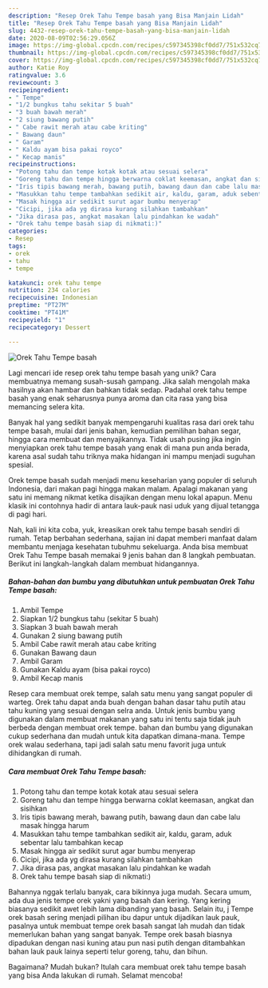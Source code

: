 ```yaml
---
description: "Resep Orek Tahu Tempe basah yang Bisa Manjain Lidah"
title: "Resep Orek Tahu Tempe basah yang Bisa Manjain Lidah"
slug: 4432-resep-orek-tahu-tempe-basah-yang-bisa-manjain-lidah
date: 2020-08-09T02:56:29.056Z
image: https://img-global.cpcdn.com/recipes/c597345398cf0dd7/751x532cq70/orek-tahu-tempe-basah-foto-resep-utama.jpg
thumbnail: https://img-global.cpcdn.com/recipes/c597345398cf0dd7/751x532cq70/orek-tahu-tempe-basah-foto-resep-utama.jpg
cover: https://img-global.cpcdn.com/recipes/c597345398cf0dd7/751x532cq70/orek-tahu-tempe-basah-foto-resep-utama.jpg
author: Katie Roy
ratingvalue: 3.6
reviewcount: 3
recipeingredient:
- " Tempe"
- "1/2 bungkus tahu sekitar 5 buah"
- "3 buah bawah merah"
- "2 siung bawang putih"
- " Cabe rawit merah atau cabe kriting"
- " Bawang daun"
- " Garam"
- " Kaldu ayam bisa pakai royco"
- " Kecap manis"
recipeinstructions:
- "Potong tahu dan tempe kotak kotak atau sesuai selera"
- "Goreng tahu dan tempe hingga berwarna coklat keemasan, angkat dan sisihkan"
- "Iris tipis bawang merah, bawang putih, bawang daun dan cabe lalu masak hingga harum"
- "Masukkan tahu tempe tambahkan sedikit air, kaldu, garam, aduk sebentar lalu tambahkan kecap"
- "Masak hingga air sedikit surut agar bumbu menyerap"
- "Cicipi, jika ada yg dirasa kurang silahkan tambahkan"
- "Jika dirasa pas, angkat masakan lalu pindahkan ke wadah"
- "Orek tahu tempe basah siap di nikmati:)"
categories:
- Resep
tags:
- orek
- tahu
- tempe

katakunci: orek tahu tempe 
nutrition: 234 calories
recipecuisine: Indonesian
preptime: "PT27M"
cooktime: "PT41M"
recipeyield: "1"
recipecategory: Dessert

---
```



![Orek Tahu Tempe basah](https://img-global.cpcdn.com/recipes/c597345398cf0dd7/751x532cq70/orek-tahu-tempe-basah-foto-resep-utama.jpg)

Lagi mencari ide resep orek tahu tempe basah yang unik? Cara membuatnya memang susah-susah gampang. Jika salah mengolah maka hasilnya akan hambar dan bahkan tidak sedap. Padahal orek tahu tempe basah yang enak seharusnya punya aroma dan cita rasa yang bisa memancing selera kita.

Banyak hal yang sedikit banyak mempengaruhi kualitas rasa dari orek tahu tempe basah, mulai dari jenis bahan, kemudian pemilihan bahan segar, hingga cara membuat dan menyajikannya. Tidak usah pusing jika ingin menyiapkan orek tahu tempe basah yang enak di mana pun anda berada, karena asal sudah tahu triknya maka hidangan ini mampu menjadi suguhan spesial.

Orek tempe basah sudah menjadi menu keseharian yang populer di seluruh Indonesia, dari makan pagi hingga makan malam. Apalagi makanan yang satu ini memang nikmat ketika disajikan dengan menu lokal apapun. Menu klasik ini contohnya hadir di antara lauk-pauk nasi uduk yang dijual tetangga di pagi hari.


Nah, kali ini kita coba, yuk, kreasikan orek tahu tempe basah sendiri di rumah. Tetap berbahan sederhana, sajian ini dapat memberi manfaat dalam membantu menjaga kesehatan tubuhmu sekeluarga. Anda bisa membuat Orek Tahu Tempe basah memakai 9 jenis bahan dan 8 langkah pembuatan. Berikut ini langkah-langkah dalam membuat hidangannya.

<!--inarticleads1-->

##### Bahan-bahan dan bumbu yang dibutuhkan untuk pembuatan Orek Tahu Tempe basah:

1. Ambil  Tempe
1. Siapkan 1/2 bungkus tahu (sekitar 5 buah)
1. Siapkan 3 buah bawah merah
1. Gunakan 2 siung bawang putih
1. Ambil  Cabe rawit merah atau cabe kriting
1. Gunakan  Bawang daun
1. Ambil  Garam
1. Gunakan  Kaldu ayam (bisa pakai royco)
1. Ambil  Kecap manis


Resep cara membuat orek tempe, salah satu menu yang sangat populer di warteg. Orek tahu dapat anda buah dengan bahan dasar tahu putih atau tahu kuning yang sesuai dengan selra anda. Untuk jenis bumbu yang digunakan dalam membuat makanan yang satu ini tentu saja tidak jauh berbeda dengan membuat orek tempe. bahan dan bumbu yang digunakan cukup sederhana dan mudah untuk kita dapatkan dimana-mana. Tempe orek walau sederhana, tapi jadi salah satu menu favorit juga untuk dihidangkan di rumah. 

<!--inarticleads2-->

##### Cara membuat Orek Tahu Tempe basah:

1. Potong tahu dan tempe kotak kotak atau sesuai selera
1. Goreng tahu dan tempe hingga berwarna coklat keemasan, angkat dan sisihkan
1. Iris tipis bawang merah, bawang putih, bawang daun dan cabe lalu masak hingga harum
1. Masukkan tahu tempe tambahkan sedikit air, kaldu, garam, aduk sebentar lalu tambahkan kecap
1. Masak hingga air sedikit surut agar bumbu menyerap
1. Cicipi, jika ada yg dirasa kurang silahkan tambahkan
1. Jika dirasa pas, angkat masakan lalu pindahkan ke wadah
1. Orek tahu tempe basah siap di nikmati:)


Bahannya nggak terlalu banyak, cara bikinnya juga mudah. Secara umum, ada dua jenis tempe orek yakni yang basah dan kering. Yang kering biasanya sedikit awet lebih lama dibanding yang basah. Selain itu, j Tempe orek basah sering menjadi pilihan ibu dapur untuk dijadikan lauk pauk, pasalnya untuk membuat tempe orek basah sangat lah mudah dan tidak memerlukan bahan yang sangat banyak. Tempe orek basah biasnya dipadukan dengan nasi kuning atau pun nasi putih dengan ditambahkan bahan lauk pauk lainya seperti telur goreng, tahu, dan bihun. 

Bagaimana? Mudah bukan? Itulah cara membuat orek tahu tempe basah yang bisa Anda lakukan di rumah. Selamat mencoba!

